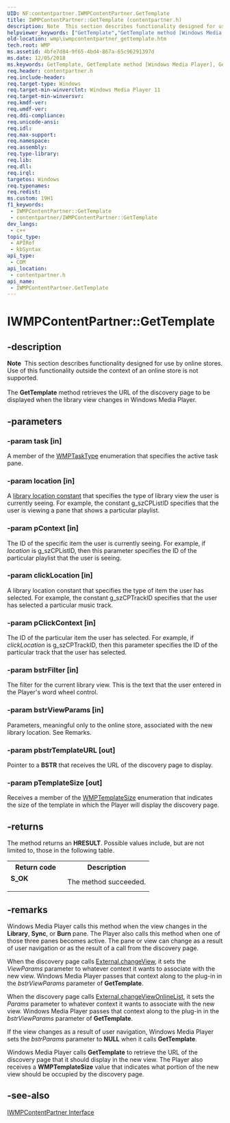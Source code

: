 ```yaml
---
UID: NF:contentpartner.IWMPContentPartner.GetTemplate
title: IWMPContentPartner::GetTemplate (contentpartner.h)
description: Note  This section describes functionality designed for use by online stores.
helpviewer_keywords: ["GetTemplate","GetTemplate method [Windows Media Player]","GetTemplate method [Windows Media Player]","IWMPContentPartner interface","IWMPContentPartner interface [Windows Media Player]","GetTemplate method","IWMPContentPartner.GetTemplate","IWMPContentPartner::GetTemplate","IWMPContentPartnerGetTemplate","contentpartner/IWMPContentPartner::GetTemplate","wmp.iwmpcontentpartner_gettemplate"]
old-location: wmp\iwmpcontentpartner_gettemplate.htm
tech.root: WMP
ms.assetid: 4bfe7d84-9f65-4bd4-867a-65c96291397d
ms.date: 12/05/2018
ms.keywords: GetTemplate, GetTemplate method [Windows Media Player], GetTemplate method [Windows Media Player],IWMPContentPartner interface, IWMPContentPartner interface [Windows Media Player],GetTemplate method, IWMPContentPartner.GetTemplate, IWMPContentPartner::GetTemplate, IWMPContentPartnerGetTemplate, contentpartner/IWMPContentPartner::GetTemplate, wmp.iwmpcontentpartner_gettemplate
req.header: contentpartner.h
req.include-header: 
req.target-type: Windows
req.target-min-winverclnt: Windows Media Player 11
req.target-min-winversvr: 
req.kmdf-ver: 
req.umdf-ver: 
req.ddi-compliance: 
req.unicode-ansi: 
req.idl: 
req.max-support: 
req.namespace: 
req.assembly: 
req.type-library: 
req.lib: 
req.dll: 
req.irql: 
targetos: Windows
req.typenames: 
req.redist: 
ms.custom: 19H1
f1_keywords:
 - IWMPContentPartner::GetTemplate
 - contentpartner/IWMPContentPartner::GetTemplate
dev_langs:
 - c++
topic_type:
 - APIRef
 - kbSyntax
api_type:
 - COM
api_location:
 - contentpartner.h
api_name:
 - IWMPContentPartner.GetTemplate
---
```


# IWMPContentPartner::GetTemplate


## -description

<div class="alert"><b>Note</b>  This section describes functionality designed for use by online stores. Use of this functionality outside the context of an online store is not supported.</div>
<div> </div>
The <b>GetTemplate</b> method retrieves the URL of the discovery page to be displayed when the library view changes in Windows Media Player.

## -parameters

### -param task [in]

A member of the <a href="https://docs.microsoft.com/windows/desktop/api/contentpartner/ne-contentpartner-wmptasktype">WMPTaskType</a> enumeration that specifies the active task pane.

### -param location [in]

A <a href="https://docs.microsoft.com/windows/desktop/WMP/library-location-constants">library location constant</a> that specifies the type of library view the user is currently seeing. For example, the constant g_szCPListID specifies that the user is viewing a pane that shows a particular playlist.

### -param pContext [in]

The ID of the specific item the user is currently seeing. For example, if <i>location</i> is g_szCPListID, then this parameter specifies the ID of the particular playlist that the user is seeing.

### -param clickLocation [in]

A library location constant that specifies the type of item the user has selected. For example, the constant g_szCPTrackID specifies that the user has selected a particular music track.

### -param pClickContext [in]

The ID of the particular item the user has selected. For example, if <i>clickLocation</i> is g_szCPTrackID, then this parameter specifies the ID of the particular track that the user has selected.

### -param bstrFilter [in]

The filter for the current library view. This is the text that the user entered in the Player's word wheel control.

### -param bstrViewParams [in]

Parameters, meaningful only to the online store, associated with the new library location. See Remarks.

### -param pbstrTemplateURL [out]

Pointer to a <b>BSTR</b> that receives the URL of the discovery page to display.

### -param pTemplateSize [out]

Receives a member of the <a href="https://docs.microsoft.com/windows/desktop/api/contentpartner/ne-contentpartner-wmptemplatesize">WMPTemplateSize</a> enumeration that indicates the size of the template in which the Player will display the discovery page.

## -returns

The method returns an <b>HRESULT</b>. Possible values include, but are not limited to, those in the following table.

<table>
<tr>
<th>Return code</th>
<th>Description</th>
</tr>
<tr>
<td width="40%">
<dl>
<dt><b>S_OK</b></dt>
</dl>
</td>
<td width="60%">
The method succeeded.

</td>
</tr>
</table>

## -remarks

Windows Media Player calls this method when the view changes in the <b>Library</b>, <b>Sync</b>, or <b>Burn</b> pane. The Player also calls this method when one of those three panes becomes active. The pane or view can change as a result of user navigation or as the result of a call from the discovery page.

When the discovery page calls <a href="https://docs.microsoft.com/windows/desktop/WMP/external-changeview">External.changeView</a>, it sets the <i>ViewParams</i> parameter to whatever context it wants to associate with the new view. Windows Media Player passes that context along to the plug-in in the <i>bstrViewParams</i> parameter of <b>GetTemplate</b>.

When the discovery page calls <a href="https://docs.microsoft.com/windows/desktop/WMP/external-changeviewonlinelist">External.changeViewOnlineList</a>, it sets the <i>Params</i> parameter to whatever context it wants to associate with the new view. Windows Media Player passes that context along to the plug-in in the <i>bstrViewParams</i> parameter of <b>GetTemplate</b>.

If the view changes as a result of user navigation, Windows Media Player sets the <i>bstrParams</i> parameter to <b>NULL</b> when it calls <b>GetTemplate</b>.

Windows Media Player calls <b>GetTemplate</b> to retrieve the URL of the discovery page that it should display in the new view. The Player also receives a <b>WMPTemplateSize</b> value that indicates what portion of the new view should be occupied by the discovery page.

## -see-also

<a href="https://docs.microsoft.com/windows/desktop/api/contentpartner/nn-contentpartner-iwmpcontentpartner">IWMPContentPartner Interface</a>

